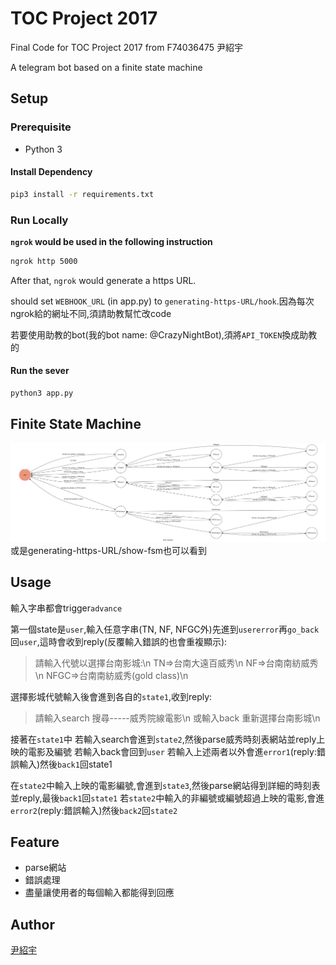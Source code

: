 # TOC Project 2017

Final Code for TOC Project 2017 from F74036475 尹紹宇

A telegram bot based on a finite state machine

## Setup

### Prerequisite
* Python 3

#### Install Dependency
```sh
pip3 install -r requirements.txt
```

### Run Locally

**`ngrok` would be used in the following instruction**

```sh
ngrok http 5000
```

After that, `ngrok` would generate a https URL.

should set `WEBHOOK_URL` (in app.py) to `generating-https-URL/hook`.因為每次ngrok給的網址不同,須請助教幫忙改code

若要使用助教的bot(我的bot name: @CrazyNightBot),須將`API_TOKEN`換成助教的

#### Run the sever

```sh
python3 app.py
```

## Finite State Machine
![fsm](./img/show-fsm.png)
或是generating-https-URL/show-fsm也可以看到

## Usage

輸入字串都會trigger`advance`

第一個state是`user`,輸入任意字串(TN, NF, NFGC外)先進到`usererror`再`go_back`回`user`,這時會收到reply(反覆輸入錯誤的也會重複顯示):

>請輸入代號以選擇台南影城:\n
>TN=>台南大遠百威秀\n
>NF=>台南南紡威秀\n
>NFGC=>台南南紡威秀(gold class)\n

選擇影城代號輸入後會進到各自的`state1`,收到reply:

>請輸入search 搜尋-----威秀院線電影\n
>或輸入back 重新選擇台南影城\n

接著在`state1`中
若輸入search會進到`state2`,然後parse威秀時刻表網站並reply上映的電影及編號
若輸入back會回到`user`
若輸入上述兩者以外會進`error1`(reply:錯誤輸入)然後`back1`回state1

在`state2`中輸入上映的電影編號,會進到`state3`,然後parse網站得到詳細的時刻表並reply,最後`back1`回`state1`
若`state2`中輸入的非編號或編號超過上映的電影,會進`error2`(reply:錯誤輸入)然後`back2`回`state2`

## Feature

* parse網站
* 錯誤處理
* 盡量讓使用者的每個輸入都能得到回應

## Author
[尹紹宇](https://github.com/45151431)
